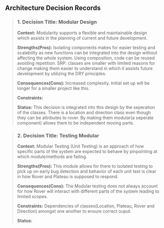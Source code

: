 ## **Architecture Decision Records**

> ### 1. Decision Title: Modular Design 
> **Context:** Modularity supports a flexible and maintainable design which assists in the planning of current and future development.
> 
> **Strengths(Pros):** Isolating components makes for easier testing and scalability as new functions can be integrated into the design without affecting the whole system. Using composition, code can be reused avoiding repetition. SRP: classes are smaller with limited reasons for change making them easier to understand in which it assists future development by utilizing the DRY principles. 
>
> **Consequences(Cons):** Increased complexity. Initial set up will be longer for a smaller project like this.
> 
> **Constraints:**
> 
> **Status:** This decision is integrated into this design by the seperation of the classes. There is a location and direction class even though they can be attributes to rover. By making them modular(a seperate component) allows them to be independent moving parts.

> ### 2. Decision Title: Testing Modular
> **Context:** Modular Testing (Unit Testing) is an approach of how specific parts of the system are expected to behave by pinpointing at which module/methods are failing. 
>
> **Strengths(Pros):** This module allows for there to isolated testing to pick up on early bug detection and behavior of each unit test is clear in how Rover and Plateau is supposed to respond. 
>
> **Consequences(Cons):** The Modular testing does not always account for how Rover will interact with different parts of the system leading to limited scopes.   
>
> **Constraints:** Dependencies of classes(Location, Plateau, Rover and Direction) amongst one another to ensure correct ouput. 
>
> **Status:** 
